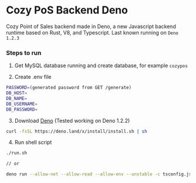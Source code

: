 # Cozy PoS Backend Deno
Cozy Point of Sales backend made in Deno, a new Javascript backend runtime based on Rust, V8, and Typescript. Last known running on `Deno 1.2.3`

### Steps to run
1. Get MySQL database running and create database, for example `cozypos`

2. Create .env file
```sh
PASSWORD=(generated password from GET /generate)
DB_HOST=
DB_NAME=
DB_USERNAME=
DB_PASSWORD=
```

3. Download [Deno](https://deno.land/) (Tested working on Deno 1.2.2)
```sh
curl -fsSL https://deno.land/x/install/install.sh | sh
```

4. Run shell script
```sh
./run.sh

// or

deno run --allow-net --allow-read --allow-env --unstable -c tsconfig.json main.ts
```
